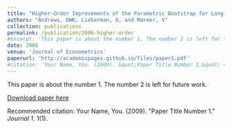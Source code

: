 ```yaml
---
title: "Higher-Order Improvements of the Parametric Bootstrap for Long-Memory Gaussian Processes"
authors: "Andrews, DWK, Lieberman, O, and Marmer, V"
collection: publications
permalink: /publication/2006-higher-order
#excerpt: 'This paper is about the number 1. The number 2 is left for future work.'
date: 2006
venue: 'Journal of Econometrics'
paperurl: 'http://academicpages.github.io/files/paper1.pdf'
#citation: 'Your Name, You. (2009). &quot;Paper Title Number 1.&quot; <i>Journal 1</i>. 1(1).'
---
```

This paper is about the number 1. The number 2 is left for future work.

[Download paper here](http://academicpages.github.io/files/paper1.pdf)

Recommended citation: Your Name, You. (2009). "Paper Title Number 1." <i>Journal 1</i>. 1(1).